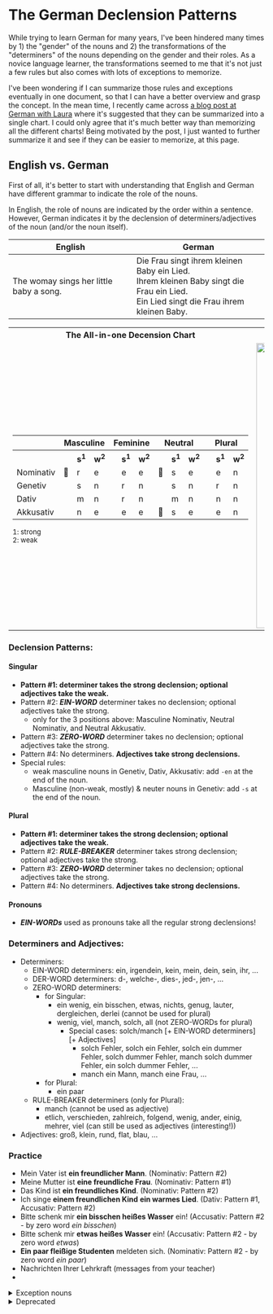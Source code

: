 # The German Declension Patterns

While trying to learn German for many years, I've been hindered many times by 1) the "gender" of the nouns and 2) the transformations of the "determiners" of the nouns depending on the gender and their roles. As a novice language learner, the transformations seemed to me that it's not just a few rules but also comes with lots of exceptions to memorize. 

I've been wondering if I can summarize those rules and exceptions eventually in one document, so that I can have a better overview and grasp the concept. In the mean time, I recently came across [a blog post at German with Laura](https://germanwithlaura.com/declension/#all-in-one-declensions-chart) where it's suggested that they can be summarized into a single chart. I could only agree that it's much better way than memorizing all the different charts! Being motivated by the post, I just wanted to further summarize it and see if they can be easier to memorize, at this page.

## English vs. German

First of all, it's better to start with understanding that English and German have different grammar to indicate the role of the nouns.

In English, the role of nouns are indicated by the order within a sentence.
However, German indicates it by the declension of determiners/adjectives of the noun (and/or the noun itself). 

| English | German |
| -- | -- |
| The womay sings her little baby a song. | Die Frau singt ihrem kleinen Baby ein Lied. <br> Ihrem kleinen Baby singt die Frau ein Lied. <br> Ein Lied singt die Frau ihrem kleinen Baby. |
  



<table>
  <tr><th>The All-in-one Decension Chart</th><th>The Four Declension Patterns</th></tr>
  <tr>
    <td>
<!--       <img width="600" src="https://github.com/jhchacc/vigilant-invention/assets/36790678/db7001fc-6f98-43ba-91c3-e76fd43dc77f"> -->
      <table>
        <tr><th></th>         <th colspan=3>Masculine</th>                          <th colspan=3>Feminine</th>   <th colspan=3>Neutral</th>    <th colspan=3>Plural</th>     </tr>
        <tr>
          <th></th>         
          <th></th><th>s<sup>1</sup></th><th>w<sup>2</sup></th> 
          <th></th><th>s<sup>1</sup></th><th>w<sup>2</sup></th> 
          <th></th><th>s<sup>1</sup></th><th>w<sup>2</sup></th> 
          <th></th><th>s<sup>1</sup></th><th>w<sup>2</sup></th> 
        </tr>
        <tr>
          <td>Nominativ</td> 
          <td>🚫</td><td>r</td><td>e</td> 
          <td></td><td>e</td><td>e</td> 
          <td>🚫</td><td>s</td><td>e</td> 
          <td></td><td>e</td><td>n</td> 
        </tr>
        <tr>
          <td>Genetiv  </td> 
          <td></td><td>s</td><td>n</td>   
          <td></td><td>r</td><td>n</td> 
          <td></td><td>s</td><td>n</td> 
          <td></td><td>r</td><td>n</td> 
        </tr>
        <tr>
          <td>Dativ    </td> 
          <td></td><td>m</td><td>n</td>   
          <td></td><td>r</td><td>n</td> 
          <td></td><td>m</td><td>n</td> 
          <td></td><td>n</td><td>n</td> 
        </tr>
        <tr>
          <td>Akkusativ</td> 
          <td></td><td>n</td><td>e</td>   
          <td></td><td>e</td><td>e</td> 
          <td>🚫</td><td>s</td><td>e</td> 
          <td></td><td>e</td><td>n</td> 
        </tr>
      </table>
      <sup>1: strong</sup><br><sup>2: weak</sup>
    </td>
    <td>
      <img width="560" src="https://github.com/jhchacc/vigilant-invention/assets/36790678/23fda6e2-08ca-4df8-83a2-fda8fbdaf2b0">
    </td>
  </tr>
</table>

### Declension Patterns:

#### Singular
- **Pattern #1: determiner takes the strong declension; optional adjectives take the weak.**
- Pattern #2: **_EIN-WORD_** determiner takes no declension; optional adjectives take the strong.
  - only for the 3 positions above: Masculine Nominativ, Neutral Nominativ, and Neutral Akkusativ.
- Pattern #3: **_ZERO-WORD_** determiner takes no declension; optional adjectives take the strong.
- Pattern #4: No determiners. **Adjectives take strong declensions.**
- Special rules:
  - weak masculine nouns in Genetiv, Dativ, Akkusativ: add `-en` at the end of the noun.
  - Masculine (non-weak, mostly) & neuter nouns in Genetiv: add `-s` at the end of the noun.

#### Plural
- **Pattern #1: determiner takes the strong declension; optional adjectives take the weak.**
- Pattern #2: **_RULE-BREAKER_** determiner takes strong declension; optional adjectives take the strong.
- Pattern #3: **_ZERO-WORD_** determiner takes no declension; optional adjectives take the strong.
- Pattern #4: No determiners. **Adjectives take strong declensions.**

#### Pronouns
- **_EIN-WORDs_** used as pronouns take all the regular strong declensions!

### Determiners and Adjectives:
- Determiners:
  - EIN-WORD determiners: ein, irgendein, kein, mein, dein, sein, ihr, ...
  - DER-WORD determiners: d-, welche-, dies-, jed-, jen-, ...
  - ZERO-WORD determiners:
    - for Singular:
      - ein wenig, ein bisschen, etwas, nichts, genug, lauter, dergleichen, derlei (cannot be used for plural)
      - wenig, viel, manch, solch, all (not ZERO-WORDs for plural)
        - Special cases: solch/manch \[+ EIN-WORD determiners\] \[+ Adjectives\]
          - solch Fehler, solch ein Fehler, solch ein dummer Fehler, solch dummer Fehler, manch solch dummer Fehler, ein solch dummer Fehler, ...
          - manch ein Mann, manch eine Frau, ...
    - for Plural:
      - ein paar
  - RULE-BREAKER determiners (only for Plural):
    - manch (cannot be used as adjective)
    - etlich, verschieden, zahlreich, folgend, wenig, ander, einig, mehrer, viel (can still be used as adjectives (interesting!))
- Adjectives: groß, klein, rund, flat, blau, ...

### Practice
- Mein Vater ist **ein freundlicher Mann**. (Nominativ: Pattern #2)
- Meine Mutter ist **eine freundliche Frau**. (Nominativ: Pattern #1)
- Das Kind ist **ein freundliches Kind**. (Nominativ: Pattern #2)
- Ich singe **einem freundlichen Kind** **ein warmes Lied**. (Dativ: Pattern #1, Accusativ: Pattern #2)
- Bitte schenk mir **ein bisschen heißes Wasser** ein! (Accusativ: Pattern #2 - by zero word _ein bisschen_)
- Bitte schenk mir **etwas heißes Wasser** ein! (Accusativ: Pattern #2 - by zero word _etwas_)
- **Ein paar fleißige Studenten** meldeten sich. (Nominativ: Pattern #2 - by zero word _ein paar_)
- Nachrichten Ihrer Lehrkraft (messages from your teacher)
- 

<details>
  <summary>Exception nouns</summary>

| Nominativ | Genetiv | Dativ | Accusativ |
| -- | -- | -- | -- |
| der Bauer | des Bauern | dem Bauern | den Bauern |
| der Affe | des Affen | dem Affen | den Affen |
| der Löwe | des Löwen | dem Löwen | den Löwen |
| der Experte | des Experten | | | 
| der Junge | des | |
| der Kunde | des | | 
| der Nachbar | des | | 
| der Russe | des | | 
| der Jude | des | | 
| der Monarch | des | | 
| der Komponist | des | | 
| der Astronom | des | | 
| der Mensch | des | | 
| der Bär | des | | 
| der Christ | des | | 
| der Herr | des | | 
| der Elefant | des | | 
| der Bauer | des | | 
| der Held | des | | 

</details>

<details>
<summary>Deprecated</summary>

### Types of Declensions:
- **Strong declensions** better indicate the gender/case of the noun because they are most varied.
- **Weak declensions** do not indicate the gender/case of the noun because they have almost no variation

### Basic Principles:
- Determiners and aejectives don't mix - once determiners take a spot, any adjectives that follow must be in the next spot.
- Whatever type of word comes first, it takes the **strong declension**. Then, any adjectives that follow must take the **weak declension**. (Pattern #1)
- Ein-word determiners in the 3 exception spots or zero-words take **no declension**. Then, any adjectives that follow must take the **strong declension**! (Pattern #2)

### Special Situations:
- ALL plural nouns in dativ: add `-n` to the end of them unless the plural form is -s.
  - e.g. den Kindern, den Wagen, den Autos.
- Weak masculine nouns in accusativ, dativ, genetiv: add `-en` at the end of them (ignored in colloquial German).
  - e.g. der Student / den Studenten / dem Studenten / des Studenten.
- Masculine (non-weak, mostly) & neuter nouns in Genetiv: add `-s` at the end of them.
  - e.g. des Vaters, des Kindes.
- If using a zero word (i.e. that takes no declension), any following adjectives take strong declensions.
  - Strictly zero-words (with singular nouns): ein bisschen, ein wenig, etwas, nichts, genug, lauter, dergleichen, derlei
  - Strictly zero-words (with plural nouns): ein paar
  - Zero-words with singular nouns / Determiners with plural nouns: wenig, viel, manch, solch, all
    - **Mit wenig [öder](https://dict.naver.com/dekodict/#/entry/deko/cf096c169fc44f9898f6f1f0f2d0c9c5) Arbeit** kannst du ... (Zero-word - Akku/Dativ: Pattern #2)
    - **Wenige Arbeiter** werden gebraucht. (Plural Determiner - Nominativ: Pattern #1)
    - **Viel flauschiger Schnee** liegt auf dem Dach. (Zero-word - Nominativ: Pattern #2)
    - **Viele Schneestürme** werden übers Wochenende erwartet. (Plural Determiner - Nominativ: Pattern #1)
    - **Solch ein Fehler** wird nicht wieder vorkommen. (Zero-word followed by an ein-word - Nominativ: Pattern #2)
    - **Solche Fehler mache** ich immer wieder! (Plural Determiner - Akkusativ: Pattern #1)

### Key Takeaways:
- By declensions one can tell the case of the nouns.
- By telling the nouns one can tell the role of the nouns: Nominativ, Akkusativ, Dativ, Genetiv.
  - In English, the role of the nouns can be told by the order of the nouns.
  - Nominativ: Subject
  - Akkusativ: Direct object
  - Dativ: Indirect object
  - Genetiv: Possessive

</details>


